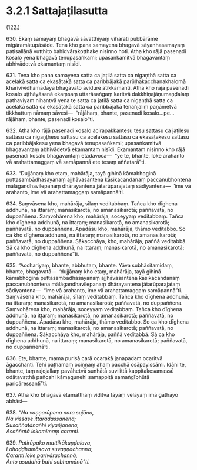 # 3.2.1 Sattajaṭilasutta

(122.)

630\. Ekaṃ samayaṃ bhagavā sāvatthiyaṃ viharati pubbārāme migāramātupāsāde. Tena kho pana samayena bhagavā sāyanhasamayaṃ paṭisallānā vuṭṭhito bahidvārakoṭṭhake nisinno hoti. Atha kho rājā pasenadi kosalo yena bhagavā tenupasaṅkami; upasaṅkamitvā bhagavantaṃ abhivādetvā ekamantaṃ nisīdi.

631\. Tena kho pana samayena satta ca jaṭilā satta ca nigaṇṭhā satta ca acelakā satta ca ekasāṭakā satta ca paribbājakā parūḷhakacchanakhalomā khārivividhamādāya bhagavato avidūre atikkamanti. Atha kho rājā pasenadi kosalo uṭṭhāyāsanā ekaṃsaṃ uttarāsaṅgaṃ karitvā dakkhiṇajāṇumaṇḍalaṃ pathaviyaṃ nihantvā yena te satta ca jaṭilā satta ca nigaṇṭhā satta ca acelakā satta ca ekasāṭakā satta ca paribbājakā tenañjaliṃ paṇāmetvā tikkhattuṃ nāmaṃ sāvesi—  “rājāhaṃ, bhante, pasenadi kosalo…pe…  rājāhaṃ, bhante, pasenadi kosalo”ti.

632\. Atha kho rājā pasenadi kosalo acirapakkantesu tesu sattasu ca jaṭilesu sattasu ca nigaṇṭhesu sattasu ca acelakesu sattasu ca ekasāṭakesu sattasu ca paribbājakesu yena bhagavā tenupasaṅkami; upasaṅkamitvā bhagavantaṃ abhivādetvā ekamantaṃ nisīdi. Ekamantaṃ nisinno kho rājā pasenadi kosalo bhagavantaṃ etadavoca—  “ye te, bhante, loke arahanto vā arahattamaggaṃ vā samāpannā ete tesaṃ aññatarā”ti.

633\. “Dujjānaṃ kho etaṃ, mahārāja, tayā gihinā kāmabhoginā puttasambādhasayanaṃ ajjhāvasantena kāsikacandanaṃ paccanubhontena mālāgandhavilepanaṃ dhārayantena jātarūparajataṃ sādiyantena—  ‘ime vā arahanto, ime vā arahattamaggaṃ samāpannā’ti.

634\. Saṃvāsena kho, mahārāja, sīlaṃ veditabbaṃ. Tañca kho dīghena addhunā, na ittaraṃ; manasikarotā, no amanasikarotā; paññavatā, no duppaññena. Saṃvohārena kho, mahārāja, soceyyaṃ veditabbaṃ. Tañca kho dīghena addhunā, na ittaraṃ; manasikarotā, no amanasikarotā; paññavatā, no duppaññena. Āpadāsu kho, mahārāja, thāmo veditabbo. So ca kho dīghena addhunā, na ittaraṃ; manasikarotā, no amanasikarotā; paññavatā, no duppaññena. Sākacchāya, kho, mahārāja, paññā veditabbā. Sā ca kho dīghena addhunā, na ittaraṃ; manasikarotā, no amanasikarotā; paññavatā, no duppaññenā”ti.

635\. “Acchariyaṃ, bhante, abbhutaṃ, bhante. Yāva subhāsitamidaṃ, bhante, bhagavatā—  ‘dujjānaṃ kho etaṃ, mahārāja, tayā gihinā kāmabhoginā puttasambādhasayanaṃ ajjhāvasantena kāsikacandanaṃ paccanubhontena mālāgandhavilepanaṃ dhārayantena jātarūparajataṃ sādiyantena—  “ime vā arahanto, ime vā arahattamaggaṃ samāpannā”ti. Saṃvāsena kho, mahārāja, sīlaṃ veditabbaṃ. Tañca kho dīghena addhunā, na ittaraṃ; manasikarotā, no amanasikarotā; paññavatā, no duppaññena. Saṃvohārena kho, mahārāja, soceyyaṃ veditabbaṃ. Tañca kho dīghena addhunā, na ittaraṃ; manasikarotā, no amanasikarotā; paññavatā, no duppaññena. Āpadāsu kho, mahārāja, thāmo veditabbo. So ca kho dīghena addhunā, na ittaraṃ; manasikarotā, no amanasikarotā; paññavatā, no duppaññena. Sākacchāya kho, mahārāja, paññā veditabbā. Sā ca kho dīghena addhunā, na ittaraṃ; manasikarotā, no amanasikarotā; paññavatā, no duppaññenā’ti.

636\. Ete, bhante, mama purisā carā ocarakā janapadaṃ ocaritvā āgacchanti. Tehi paṭhamaṃ ociṇṇaṃ ahaṃ pacchā osāpayissāmi. Idāni te, bhante, taṃ rajojallaṃ pavāhetvā sunhātā suvilittā kappitakesamassū odātavatthā pañcahi kāmaguṇehi samappitā samaṅgībhūtā paricāressantī”ti.

637\. Atha kho bhagavā etamatthaṃ viditvā tāyaṃ velāyaṃ imā gāthāyo abhāsi—

638\. _“Na vaṇṇarūpena naro sujāno,_  
_Na vissase ittaradassanena;_  
_Susaññatānañhi viyañjanena,_  
_Asaññatā lokamimaṃ caranti._  

639\. _Patirūpako mattikākuṇḍalova,_  
_Lohaḍḍhamāsova suvaṇṇachanno;_  
_Caranti loke parivārachannā,_  
_Anto asuddhā bahi sobhamānā”ti._

